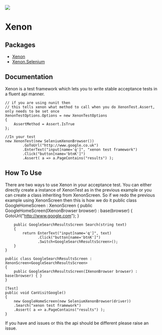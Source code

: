 <a href="http://buildserver.spawtz.com:8000/viewType.html?buildTypeId=Xenon_Build&guest=1">
<img src="http://buildserver.spawtz.com:8000/app/rest/builds/buildType:(id:Xenon_Build)/statusIcon"/>
</a>

Xenon
=====

Packages
-------------
- [Xenon](https://www.nuget.org/packages/Xenon)
- [Xenon.Selenium](https://www.nuget.org/packages/Xenon.Selenium)

Documentation
-------------
Xenon is a test framework which lets you to write stable acceptance tests in a fluent api manner.

    // if you are using nunit then 
    // this tells xenon what method to call when you do XenonTest.Assert, only needs to be set once
	XenonTestOptions.Options = new XenonTestOptions
	{
		AssertMethod = Assert.IsTrue
	};
			
    //In your test
    new XenonTest(new SeleniumXenonBrowser())
            .GoToUrl("http://www.google.co.uk")
            .EnterText("input[name='q']", "xenon test framework")
            .Click("button[name='btnK']")
            .Assert( a => a.PageContains("results") );
            
How To Use
---------------

There are two ways to use Xenon in your acceptance test. You can either directly create a instance of XenonTest as in the previous example or you can create a class inheriting from XenonScreen. So if we redo the previous example using XenonScreen then this is how we do it
	public class GoogleHomeScreen : XenonScreen<GoogleHomePage>
	{
		public GoogleHomeScreen(IXenonBrowser browser) : base(browser)
		{
			GotoUrl("http://www.google.com");
		}
	
		public GoogleSearchResultsScreen Search(string text)
		{
			return EnterText("input[name='q']", text)
			       .Click("button[name='btnK']")
			       .Switch<GoogleSearchResultsScreen>();
		}
	}
	
	public class GoogleSearchResultsScreen : XenonScreen<GoogleSearchResultsScreen>
	{
		public GoogleSearchResultsScreen(IXenonBrowser browser) : base(browser) { }
	}
	
	[Test]
	public void CanVisitGoogle()
	{
		new GoogleHomeScreen(new SeleniumXenonBrowser(driver))
		.Search("xenon test framework")
		.Assert( a => a.PageContains("results") );
	}


If you have and issues or this the api should be different please raise an issue.
